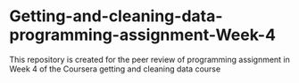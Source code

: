 # Getting-and-cleaning-data-programming-assignment-Week-4
This repository is created for the peer review of programming assignment in Week 4 of the Coursera getting and cleaning data course
